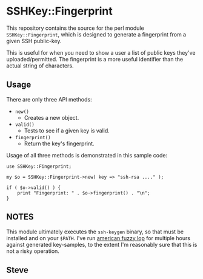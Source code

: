 SSHKey::Fingerprint
===================

This repository contains the source for the perl module `SSHKey::Fingerprint`, which is designed to generate a fingerprint from a given SSH public-key.

This is useful for when you need to show a user a list of public keys
they've uploaded/permitted.  The fingerprint is a more useful identifier
than the actual string of characters.



Usage
-----

There are only three API methods:

* `new()`
    * Creates a new object.
* `valid()`
    * Tests to see if a given key is valid.
* `fingerprint()`
    * Return the key's fingerprint.

Usage of all three methods is demonstrated in this sample code:


    use SSHKey::Fingerprint;

    my $o = SSHKey::Fingerprint->new( key => "ssh-rsa ...." );

    if ( $o->valid() ) {
        print "Fingerprint: " . $o->fingerprint() . "\n";
    }


NOTES
-----

This module ultimately executes the `ssh-keygen` binary, so that must
be installed and on your `$PATH`.    I've run [american fuzzy lop](http://lcamtuf.coredump.cx/afl/) for multiple hours against generated key-samples, to the extent I'm reasonably sure that this is not a risky operation.

Steve
--
